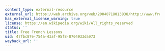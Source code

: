 ```yaml
---
content_type: external-resource
external_url: https://web.archive.org/web/20040718013838/http://www.france-pub.com/french/index.html
has_external_license_warning: true
license: https://en.wikipedia.org/wiki/All_rights_reserved
status: ''
title: Free French Lessons
uid: 47fbc87e-754a-43af-95f8-8704933da973
wayback_url: ''
---
```

